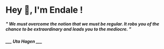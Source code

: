 <h1 title="head"> Hey 👋, I'm Endale !</h1>

**<h5><i>" We must overcome the notion that we must be regular. It robs you of the chance to be extraordinary and leads you to the mediocre. "</i></h5>**

*<b>___ Uta Hagen ___</b>*
